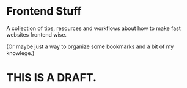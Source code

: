 Frontend Stuff
=======

 A collection of tips, resources and workflows about how to make fast websites frontend wise.

(Or maybe just a way to organize some bookmarks and a bit of my knowlege.)


# THIS IS A DRAFT.
